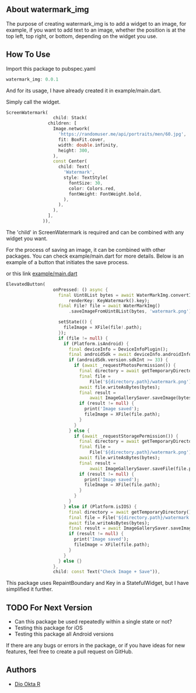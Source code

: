 
## About watermark_img

The purpose of creating watermark_img is to add a widget to an image, for example, if you want to add text to an image, whether the position is at the top left, top right, or bottom, depending on the widget you use.


## How To Use

Import this package to pubspec.yaml

```dart
watermark_img: 0.0.1
```

And for its usage, I have already created it in example/main.dart.

Simply call the widget.

```dart
ScreenWatermark(
                  child: Stack(
                children: [
                  Image.network(
                    'https://randomuser.me/api/portraits/men/60.jpg',
                    fit: BoxFit.cover,
                    width: double.infinity,
                    height: 300,
                  ),
                  const Center(
                    child: Text(
                      'Watermark',
                      style: TextStyle(
                        fontSize: 30,
                        color: Colors.red,
                        fontWeight: FontWeight.bold,
                      ),
                    ),
                  ),
                ],
              )),
```
The 'child' in ScreenWatermark is required and can be combined with any widget you want.

For the process of saving an image, it can be combined with other packages. You can check example/main.dart for more details. Below is an example of a button that initiates the save process.

or this link [example/main.dart](https://github.com/floxydio/watermark_img_flutter/tree/master/example)

```dart
ElevatedButton(
                  onPressed: () async {
                    final Uint8List bytes = await WaterMarkImg.convertImgToUint(
                        renderKey: KeyWatermark().key);
                    final File? file = await WaterMarkImg()
                        .saveImageFromUint8List(bytes, 'watermark.png');

                    setState(() {
                      fileImage = XFile(file!.path);
                    });
                    if (file != null) {
                      if (Platform.isAndroid) {
                        final deviceInfo = DeviceInfoPlugin();
                        final androidSdk = await deviceInfo.androidInfo;
                        if (androidSdk.version.sdkInt >= 33) {
                          if (await _requestPhotosPermission()) {
                            final directory = await getTemporaryDirectory();
                            final file =
                                File('${directory.path}/watermark.png');
                            await file.writeAsBytes(bytes);
                            final result =
                                await ImageGallerySaver.saveImage(bytes);
                            if (result != null) {
                              print('Image saved');
                              fileImage = XFile(file.path);
                            }
                          }
                        } else {
                          if (await _requestStoragePermission()) {
                            final directory = await getTemporaryDirectory();
                            final file =
                                File('${directory.path}/watermark.png');
                            await file.writeAsBytes(bytes);
                            final result =
                                await ImageGallerySaver.saveFile(file.path);
                            if (result != null) {
                              print('Image saved');
                              fileImage = XFile(file.path);
                            }
                          }
                        }
                      } else if (Platform.isIOS) {
                        final directory = await getTemporaryDirectory();
                        final file = File('${directory.path}/watermark.png');
                        await file.writeAsBytes(bytes);
                        final result = await ImageGallerySaver.saveImage(bytes);
                        if (result != null) {
                          print('Image saved');
                          fileImage = XFile(file.path);
                        }
                      }
                    } else {}
                  },
                  child: const Text("Check Image + Save")),
```


This package uses RepaintBoundary and Key in a StatefulWidget, but I have simplified it further.


## TODO For Next Version

- Can this package be used repeatedly within a single state or not?
- Testing this package for iOS
- Testing this package all Android versions

If there are any bugs or errors in the package, or if you have ideas for new features, feel free to create a pull request on GitHub.

## Authors

- [Dio Okta R](https://www.github.com/floxydio)


